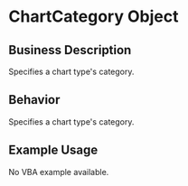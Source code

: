 # ChartCategory Object

## Business Description
Specifies a chart type's category.

## Behavior
Specifies a chart type's category.

## Example Usage
No VBA example available.
